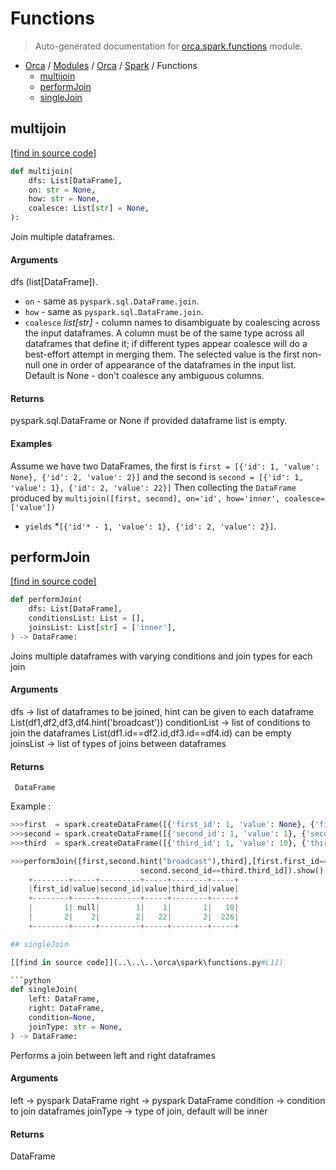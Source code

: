 # Functions

> Auto-generated documentation for [orca.spark.functions](..\..\..\orca\spark\functions.py) module.

- [Orca](..\..\README.md#orca-index) / [Modules](..\..\MODULES.md#orca-modules) / [Orca](..\index.md#orca) / [Spark](index.md#spark) / Functions
    - [multijoin](#multijoin)
    - [performJoin](#performjoin)
    - [singleJoin](#singlejoin)

## multijoin

[[find in source code]](..\..\..\orca\spark\functions.py#L72)

```python
def multijoin(
    dfs: List[DataFrame],
    on: str = None,
    how: str = None,
    coalesce: List[str] = None,
):
```

Join multiple dataframes.

#### Arguments

dfs (list[DataFrame]).
- `on` - same as ``pyspark.sql.DataFrame.join``.
- `how` - same as ``pyspark.sql.DataFrame.join``.
- `coalesce` *list[str]* - column names to disambiguate by coalescing
    across the input dataframes. A column must be of the same type
    across all dataframes that define it; if different types appear
    coalesce will do a best-effort attempt in merging them. The
    selected value is the first non-null one in order of appearance
    of the dataframes in the input list. Default is None - don't
    coalesce any ambiguous columns.

#### Returns

pyspark.sql.DataFrame or None if provided dataframe list is empty.

#### Examples

Assume we have two DataFrames, the first is
``first = [{'id': 1, 'value': None}, {'id': 2, 'value': 2}]``
and the second is
``second = [{'id': 1, 'value': 1}, {'id': 2, 'value': 22}]``
Then collecting the ``DataFrame`` produced by
``multijoin([first, second], on='id', how='inner', coalesce=['value'])``
- `yields` *``[{'id'* - 1, 'value': 1}, {'id': 2, 'value': 2}]``.

## performJoin

[[find in source code]](..\..\..\orca\spark\functions.py#L27)

```python
def performJoin(
    dfs: List[DataFrame],
    conditionsList: List = [],
    joinsList: List[str] = ['inner'],
) -> DataFrame:
```

Joins multiple dataframes with varying conditions and join types for each join

#### Arguments

dfs            ->  list of dataframes to be joined,
                   hint can be given to each dataframe
                   List(df1,df2,df3,df4.hint('broadcast'))
conditionList  ->  list of conditions to join the dataframes
                   List(df1.id==df2.id,df3.id==df4.id)
                   can be empty
joinsList      ->  list of types of joins between dataframes

#### Returns

     DataFrame
Example :

```python
>>>first  = spark.createDataFrame([{'first_id': 1, 'value': None}, {'first_id': 2, 'value': 2}])
>>>second = spark.createDataFrame([{'second_id': 1, 'value': 1}, {'second_id': 2, 'value': 22}])
>>>third  = spark.createDataFrame([{'third_id': 1, 'value': 10}, {'third_id': 2, 'value': 226}])
```

```python
>>>performJoin([first,second.hint("broadcast"),third],[first.first_id==second.second_id,
                             second.second_id==third.third_id]).show()
    +--------+-----+---------+-----+--------+-----+
    |first_id|value|second_id|value|third_id|value|
    +--------+-----+---------+-----+--------+-----+
    |       1| null|        1|    1|       1|   10|
    |       2|    2|        2|   22|       2|  226|
    +--------+-----+---------+-----+--------+-----+

## singleJoin

[[find in source code]](..\..\..\orca\spark\functions.py#L11)

```python
def singleJoin(
    left: DataFrame,
    right: DataFrame,
    condition=None,
    joinType: str = None,
) -> DataFrame:
```

Performs a join between left and right dataframes

#### Arguments

left            ->  pyspark DataFrame
right           ->  pyspark DataFrame
condition       ->  condition to join dataframes
joinType        ->  type of join, default will be inner

#### Returns

DataFrame
